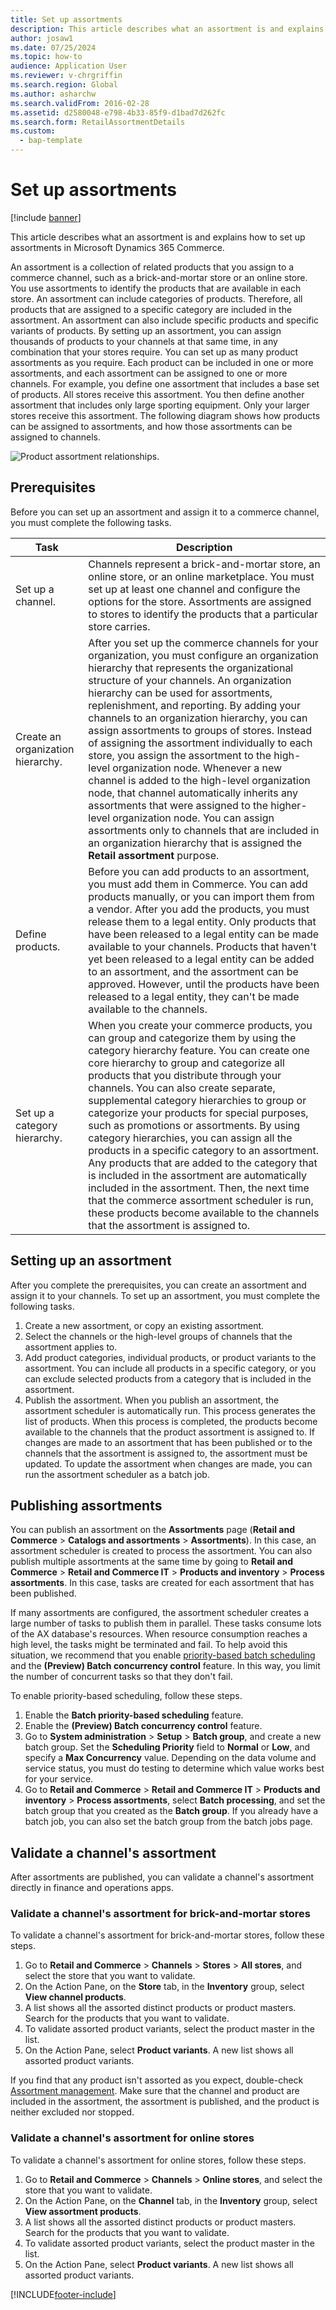 ```yaml
---
title: Set up assortments
description: This article describes what an assortment is and explains how to set up assortments in Microsoft Dynamics 365 Commerce.
author: josaw1
ms.date: 07/25/2024
ms.topic: how-to
audience: Application User
ms.reviewer: v-chrgriffin
ms.search.region: Global
ms.author: asharchw
ms.search.validFrom: 2016-02-28
ms.assetid: d2580048-e798-4b33-85f9-d1bad7d262fc
ms.search.form: RetailAssortmentDetails
ms.custom: 
  - bap-template
---
```


# Set up assortments

[!include [banner](includes/banner.md)]

This article describes what an assortment is and explains how to set up assortments in Microsoft Dynamics 365 Commerce.

An assortment is a collection of related products that you assign to a commerce channel, such as a brick-and-mortar store or an online store. You use assortments to identify the products that are available in each store. An assortment can include categories of products. Therefore, all products that are assigned to a specific category are included in the assortment. An assortment can also include specific products and specific variants of products. By setting up an assortment, you can assign thousands of products to your channels at that same time, in any combination that your stores require. You can set up as many product assortments as you require. Each product can be included in one or more assortments, and each assortment can be assigned to one or more channels. For example, you define one assortment that includes a base set of products. All stores receive this assortment. You then define another assortment that includes only large sporting equipment. Only your larger stores receive this assortment. The following diagram shows how products can be assigned to assortments, and how those assortments can be assigned to channels.

![Product assortment relationships.](./media/assortments_relationship.gif)

## Prerequisites

Before you can set up an assortment and assign it to a commerce channel, you must complete the following tasks.

| Task                              | Description |
|-----------------------------------|-------------|
| Set up a channel.          | Channels represent a brick-and-mortar store, an online store, or an online marketplace. You must set up at least one channel and configure the options for the store. Assortments are assigned to stores to identify the products that a particular store carries. |
| Create an organization hierarchy. | After you set up the commerce channels for your organization, you must configure an organization hierarchy that represents the organizational structure of your channels. An organization hierarchy can be used for assortments, replenishment, and reporting. By adding your channels to an organization hierarchy, you can assign assortments to groups of stores. Instead of assigning the assortment individually to each store, you assign the assortment to the high-level organization node. Whenever a new channel is added to the high-level organization node, that channel automatically inherits any assortments that were assigned to the higher-level organization node. You can assign assortments only to channels that are included in an organization hierarchy that is assigned the **Retail assortment** purpose. |
| Define products.                  | Before you can add products to an assortment, you must add them in Commerce. You can add products manually, or you can import them from a vendor. After you add the products, you must release them to a legal entity. Only products that have been released to a legal entity can be made available to your channels. Products that haven't yet been released to a legal entity can be added to an assortment, and the assortment can be approved. However, until the products have been released to a legal entity, they can't be made available to the channels. |
| Set up a category hierarchy.      | When you create your commerce products, you can group and categorize them by using the category hierarchy feature. You can create one core hierarchy to group and categorize all products that you distribute through your channels. You can also create separate, supplemental category hierarchies to group or categorize your products for special purposes, such as promotions or assortments. By using category hierarchies, you can assign all the products in a specific category to an assortment. Any products that are added to the category that is included in the assortment are automatically included in the assortment. Then, the next time that the commerce assortment scheduler is run, these products become available to the channels that the assortment is assigned to. |

## Setting up an assortment

After you complete the prerequisites, you can create an assortment and assign it to your channels. To set up an assortment, you must complete the following tasks.

1. Create a new assortment, or copy an existing assortment.
1. Select the channels or the high-level groups of channels that the assortment applies to.
1. Add product categories, individual products, or product variants to the assortment. You can include all products in a specific category, or you can exclude selected products from a category that is included in the assortment.
1. Publish the assortment. When you publish an assortment, the assortment scheduler is automatically run. This process generates the list of products. When this process is completed, the products become available to the channels that the product assortment is assigned to. If changes are made to an assortment that has been published or to the channels that the assortment is assigned to, the assortment must be updated. To update the assortment when changes are made, you can run the assortment scheduler as a batch job.

## Publishing assortments

You can publish an assortment on the **Assortments** page (**Retail and Commerce** \> **Catalogs and assortments** \> **Assortments**). In this case, an assortment scheduler is created to process the assortment. You can also publish multiple assortments at the same time by going to **Retail and Commerce** \> **Retail and Commerce IT** \> **Products and inventory** \> **Process assortments**. In this case, tasks are created for each assortment that has been published.

If many assortments are configured, the assortment scheduler creates a large number of tasks to publish them in parallel. These tasks consume lots of the AX database's resources. When resource consumption reaches a high level, the tasks might be terminated and fail. To help avoid this situation, we recommend that you enable [priority-based batch scheduling](../fin-ops-core/dev-itpro/sysadmin/priority-based-batch-scheduling.md) and the **(Preview) Batch concurrency control** feature. In this way, you limit the number of concurrent tasks so that they don't fail.

To enable priority-based scheduling, follow these steps.

1. Enable the **Batch priority-based scheduling** feature.
1. Enable the **(Preview) Batch concurrency control** feature.
1. Go to **System administration** \> **Setup** \> **Batch group**, and create a new batch group. Set the **Scheduling Priority** field to **Normal** or **Low**, and specify a **Max Concurrency** value. Depending on the data volume and service status, you must do testing to determine which value works best for your service.
1. Go to **Retail and Commerce** \> **Retail and Commerce IT** \> **Products and inventory** \> **Process assortments**, select **Batch processing**, and set the batch group that you created as the **Batch group**. If you already have a batch job, you can also set the batch group from the batch jobs page.

## Validate a channel's assortment

After assortments are published, you can validate a channel's assortment directly in finance and operations apps.

### Validate a channel's assortment for brick-and-mortar stores

To validate a channel's assortment for brick-and-mortar stores, follow these steps.

1. Go to **Retail and Commerce** \> **Channels** \> **Stores** \> **All stores**, and select the store that you want to validate.
1. On the Action Pane, on the **Store** tab, in the **Inventory** group, select **View channel products**.
1. A list shows all the assorted distinct products or product masters. Search for the products that you want to validate.
1. To validate assorted product variants, select the product master in the list.
1. On the Action Pane, select **Product variants**. A new list shows all assorted product variants.

If you find that any product isn't assorted as you expect, double-check [Assortment management](./assortments.md). Make sure that the channel and product are included in the assortment, the assortment is published, and the product is neither excluded nor stopped.

### Validate a channel's assortment for online stores

To validate a channel's assortment for online stores, follow these steps.

1. Go to **Retail and Commerce** \> **Channels** \> **Online stores**, and select the store that you want to validate.
1. On the Action Pane, on the **Channel** tab, in the **Inventory** group, select **View assortment products**.
1. A list shows all the assorted distinct products or product masters. Search for the products that you want to validate.
1. To validate assorted product variants, select the product master in the list.
1. On the Action Pane, select **Product variants**. A new list shows all assorted product variants.

[!INCLUDE[footer-include](../includes/footer-banner.md)]
